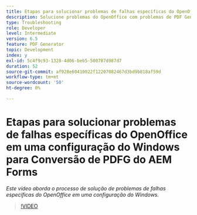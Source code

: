 ```yaml
---
title: Etapas para solucionar problemas de falhas específicas do OpenOffice em uma configuração do Windows
description: Solucione problemas do OpenOffice com problemas de PDF Generator na instalação do Windows.
type: Troubleshooting
role: Developer
level: Intermediate
version: 6.5
feature: PDF Generator
topic: Development
index: y
exl-id: 5c4f9c93-1328-4d06-beb5-500787d987d7
duration: 52
source-git-commit: af928e60410022f12207082467d3bd9b818af59d
workflow-type: tm+mt
source-wordcount: '50'
ht-degree: 0%

---
```


# Etapas para solucionar problemas de falhas específicas do OpenOffice em uma configuração do Windows para Conversão de PDFG do AEM Forms

*Este vídeo aborda o processo de solução de problemas de falhas específicas do OpenOffice em uma configuração do Windows.*

>[!VIDEO](https://video.tv.adobe.com/v/335481?quality=12&learn=on)
